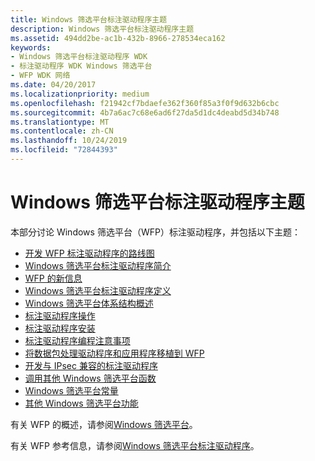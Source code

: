 ```yaml
---
title: Windows 筛选平台标注驱动程序主题
description: Windows 筛选平台标注驱动程序主题
ms.assetid: 494dd2be-ac1b-432b-8966-278534eca162
keywords:
- Windows 筛选平台标注驱动程序 WDK
- 标注驱动程序 WDK Windows 筛选平台
- WFP WDK 网络
ms.date: 04/20/2017
ms.localizationpriority: medium
ms.openlocfilehash: f21942cf7bdaefe362f360f85a3f0f9d632b6cbc
ms.sourcegitcommit: 4b7a6ac7c68e6ad6f27da5d1dc4deabd5d34b748
ms.translationtype: MT
ms.contentlocale: zh-CN
ms.lasthandoff: 10/24/2019
ms.locfileid: "72844393"
---
```

# <a name="windows-filtering-platform-callout-driver-topics"></a>Windows 筛选平台标注驱动程序主题


本部分讨论 Windows 筛选平台（WFP）标注驱动程序，并包括以下主题：

-   [开发 WFP 标注驱动程序的路线图](roadmap-for-developing-wfp-callout-drivers.md)
-   [Windows 筛选平台标注驱动程序简介](introduction-to-windows-filtering-platform-callout-drivers.md)
-   [WFP 的新信息](new-information-for-wfp.md)
-   [Windows 筛选平台标注驱动程序定义](wfp-callout-drivers-definitions.md)
-   [Windows 筛选平台体系结构概述](windows-filtering-platform-architecture-overview.md)
-   [标注驱动程序操作](callout-driver-operations.md)
-   [标注驱动程序安装](callout-driver-installation.md)
-   [标注驱动程序编程注意事项](callout-driver-programming-considerations.md)
-   [将数据包处理驱动程序和应用程序移植到 WFP](porting-packet-processing-drivers-and-apps-to-wfp.md)
-   [开发与 IPsec 兼容的标注驱动程序](developing-ipsec-compatible-callout-drivers.md)
-   [调用其他 Windows 筛选平台函数](calling-other-windows-filtering-platform-functions.md)
-   [Windows 筛选平台常量](windows-filtering-platform-constants.md)
-   [其他 Windows 筛选平台功能](other-windows-filtering-platform-functions.md)

有关 WFP 的概述，请参阅[Windows 筛选平台](https://docs.microsoft.com/windows/desktop/FWP/windows-filtering-platform-start-page)。

有关 WFP 参考信息，请参阅[Windows 筛选平台标注驱动程序](https://docs.microsoft.com/windows-hardware/drivers/ddi/_netvista/)。

 

 






